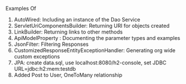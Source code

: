 Examples Of
1. AutoWired: Including an instance of the Dao Service 
2. ServletUriComponentsBuilder: Returning URI for objects created
3. LinkBuilder: Returning links to other methods
4. ApiModelProperty : Documenting the parameter types and examples
5. JsonFilter: Filtering Responses
6. CustomizedResponseEntityExceptionHandler: Generating org wide custom exceptions
7. JPA: create data.sql, use localhost:8080/h2-console, set JDBC URL=jdbc:h2:mem:testdb
8. Added Post to User, OneToMany relationship